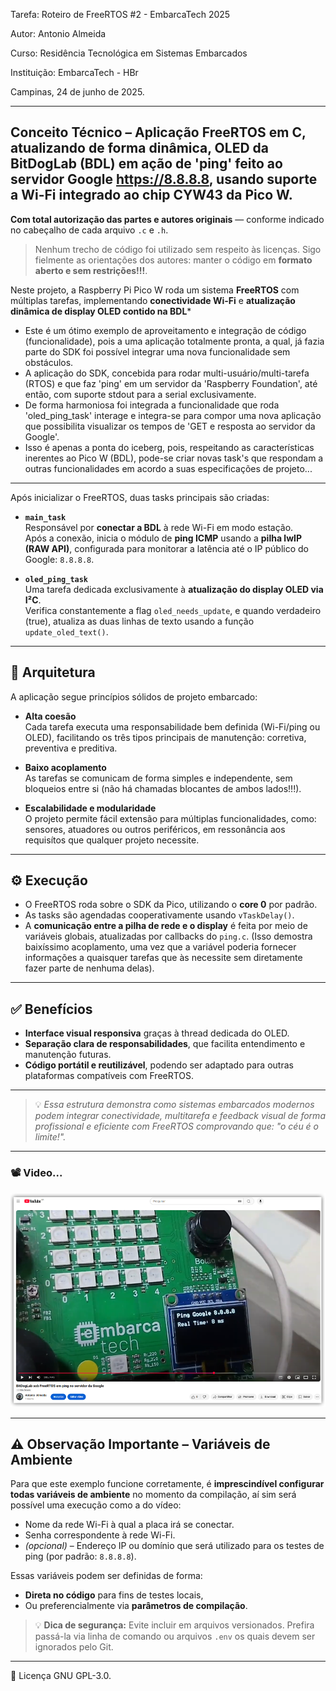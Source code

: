 Tarefa: Roteiro de FreeRTOS #2 - EmbarcaTech 2025

Autor: Antonio Almeida

Curso: Residência Tecnológica em Sistemas Embarcados

Instituição: EmbarcaTech - HBr

Campinas, 24 de junho de 2025.

---

## Conceito Técnico – Aplicação FreeRTOS em C, atualizando de forma dinâmica, OLED da BitDogLab (BDL) em ação de 'ping' feito ao servidor Google https://8.8.8.8, usando suporte a Wi-Fi integrado ao chip CYW43 da Pico W.
**Com total autorização das partes e autores originais** — conforme indicado no cabeçalho de cada arquivo `.c` e `.h`.  
> Nenhum trecho de código foi utilizado sem respeito às licenças. Sigo fielmente as orientações dos autores: manter o código em **formato aberto e sem restrições!!!**.

Neste projeto, a Raspberry Pi Pico W roda um sistema **FreeRTOS** com múltiplas tarefas, implementando **conectividade Wi-Fi** e **atualização dinâmica de display OLED contido na BDL***

- Este é um ótimo exemplo de aproveitamento e integração de código (funcionalidade), pois a uma aplicação totalmente pronta, a qual, já fazia parte do SDK foi possível integrar uma nova funcionalidade sem obstáculos.
- A aplicação do SDK, concebida para rodar multi-usuário/multi-tarefa (RTOS) e que faz 'ping' em um servidor da 'Raspberry Foundation', até então, com suporte stdout para a serial exclusivamente.
- De forma harmoniosa foi integrada a funcionalidade que roda 'oled_ping_task' interage e integra-se para compor uma nova aplicação que possibilita visualizar os tempos de 'GET e resposta ao servidor da Google'.
- Isso é apenas a ponta do iceberg, pois, respeitando as características inerentes ao Pico W (BDL), pode-se criar novas task's que respondam a outras funcionalidades em acordo a suas especificações de projeto...

---

Após inicializar o FreeRTOS, duas tasks principais são criadas:

- **`main_task`**  
  Responsável por **conectar a BDL** à rede Wi-Fi em modo estação.  
  Após a conexão, inicia o módulo de **ping ICMP** usando a **pilha lwIP (RAW API)**, configurada para monitorar a latência até o IP público do Google: `8.8.8.8`.

- **`oled_ping_task`**  
  Uma tarefa dedicada exclusivamente à **atualização do display OLED via I²C**.  
  Verifica constantemente a flag `oled_needs_update`, e quando verdadeiro (true), atualiza as duas linhas de texto usando a função `update_oled_text()`.

---

## 🎯 Arquitetura

A aplicação segue princípios sólidos de projeto embarcado:

- **Alta coesão**  
  Cada tarefa executa uma responsabilidade bem definida (Wi-Fi/ping ou OLED), facilitando os três tipos principais de manutenção: corretiva, preventiva e preditiva.

- **Baixo acoplamento**  
  As tarefas se comunicam de forma simples e independente, sem bloqueios entre si (não há chamadas blocantes de ambos lados!!!).

- **Escalabilidade e modularidade**  
  O projeto permite fácil extensão para múltiplas funcionalidades, como: sensores, atuadores ou outros periféricos, em ressonância aos requisítos que qualquer projeto necessite.

---

## ⚙️ Execução

- O FreeRTOS roda sobre o SDK da Pico, utilizando o **core 0** por padrão.
- As tasks são agendadas cooperativamente usando `vTaskDelay()`.
- A **comunicação entre a pilha de rede e o display** é feita por meio de variáveis globais, atualizadas por callbacks do `ping.c`. (Isso demostra baixíssimo acoplamento, uma vez que a variável poderia fornecer informações a quaisquer tarefas que às necessite sem diretamente fazer parte de nenhuma delas).

---

## ✅ Benefícios

- **Interface visual responsiva** graças à thread dedicada do OLED.
- **Separação clara de responsabilidades**, que facilita entendimento e manutenção futuras.
- **Código portátil e reutilizável**, podendo ser adaptado para outras plataformas compatíveis com FreeRTOS.

---

> 💡 *Essa estrutura demonstra como sistemas embarcados modernos podem integrar conectividade, multitarefa e feedback visual de forma profissional e eficiente com FreeRTOS comprovando que: "o céu é o limite!".*

---

### 📽️ Video... 

[![Vídeo de Apresentação do Projeto](https://github.com/EmbarcaTech-2025/tarefa-freertos-2-antonio-almeida/blob/main/assets/ping.png)](https://www.youtube.com/watch?v=GLwqQY0oyi4)

---

## ⚠️ Observação Importante – Variáveis de Ambiente

Para que este exemplo funcione corretamente, é **imprescindível configurar todas variáveis de ambiente** no momento da compilação, aí sim será possível uma execução como a do vídeo:

- Nome da rede Wi-Fi à qual a placa irá se conectar.
- Senha correspondente à rede Wi-Fi.
- *(opcional)* – Endereço IP ou domínio que será utilizado para os testes de ping (por padrão: `8.8.8.8`).

Essas variáveis podem ser definidas de forma:

- **Direta no código** para fins de testes locais,
- Ou preferencialmente via **parâmetros de compilação**.

> 💡 **Dica de segurança:** Evite incluir em arquivos versionados. Prefira passá-la via linha de comando ou arquivos `.env` os quais devem ser ignorados pelo Git.

---

📜 Licença
GNU GPL-3.0.
